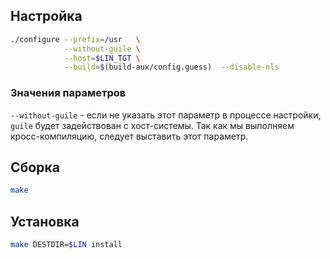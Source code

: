 <package-info :package="package" showsbu></package-info>

<script>
		new Vue({
		el: '#main',
		data: { package: {} },
		mounted: function () {
				this.getPackage('make');
		},
		methods: {
			getPackage: function(name) {
					getPackage(name)
					.then(response => this.package = response);
			},
		}
  })
</script>

## Настройка

```bash
./configure --prefix=/usr   \
            --without-guile \
            --host=$LIN_TGT \
            --build=$(build-aux/config.guess)  --disable-nls
```

### Значения параметров

`--without-guile` - если не указать этот параметр в процессе настройки, `guile` будет задействован с хост-системы. Так как мы выполняем кросс-компиляцию, следует выставить этот параметр.

## Сборка

```bash
make
```

## Установка

```bash
make DESTDIR=$LIN install
```
